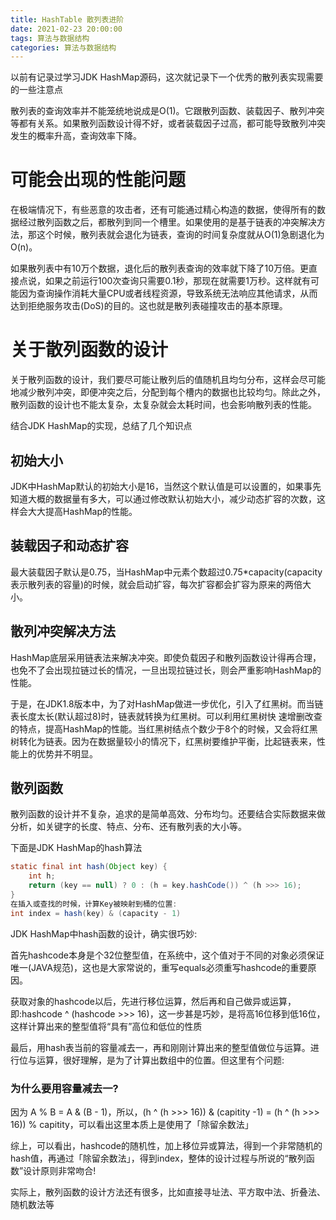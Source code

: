 ```yaml
---
title: HashTable 散列表进阶
date: 2021-02-23 20:00:00
tags: 算法与数据结构
categories: 算法与数据结构
---
```


以前有记录过学习JDK HashMap源码，这次就记录下一个优秀的散列表实现需要的一些注意点
<!-- more -->

散列表的查询效率并不能笼统地说成是O(1)。它跟散列函数、装载因子、散列冲突等都有关系。如果散列函数设计得不好，或者装载因子过高，都可能导致散列冲突发生的概率升高，查询效率下降。

# 可能会出现的性能问题
在极端情况下，有些恶意的攻击者，还有可能通过精心构造的数据，使得所有的数据经过散列函数之后，都散列到同一个槽里。如果使用的是基于链表的冲突解决方法，那这个时候，散列表就会退化为链表，查询的时间复杂度就从O(1)急剧退化为O(n)。 

如果散列表中有10万个数据，退化后的散列表查询的效率就下降了10万倍。更直接点说，如果之前运行100次查询只需要0.1秒，那现在就需要1万秒。这样就有可能因为查询操作消耗大量CPU或者线程资源，导致系统无法响应其他请求，从而达到拒绝服务攻击(DoS)的目的。这也就是散列表碰撞攻击的基本原理。


# 关于散列函数的设计
关于散列函数的设计，我们要尽可能让散列后的值随机且均匀分布，这样会尽可能地减少散列冲突，即便冲突之后，分配到每个槽内的数据也比较均匀。除此之外，散列函数的设计也不能太复杂，太复杂就会太耗时间，也会影响散列表的性能。

结合JDK HashMap的实现，总结了几个知识点
## 初始大小
JDK中HashMap默认的初始大小是16，当然这个默认值是可以设置的，如果事先知道大概的数据量有多大，可以通过修改默认初始大小，减少动态扩容的次数，这样会大大提高HashMap的性能。

## 装载因子和动态扩容
最大装载因子默认是0.75，当HashMap中元素个数超过0.75*capacity(capacity表示散列表的容量)的时候，就会启动扩容，每次扩容都会扩容为原来的两倍大小。

## 散列冲突解决方法
HashMap底层采用链表法来解决冲突。即使负载因子和散列函数设计得再合理，也免不了会出现拉链过长的情况，一旦出现拉链过长，则会严重影响HashMap的性能。

于是，在JDK1.8版本中，为了对HashMap做进一步优化，引入了红黑树。而当链表长度太长(默认超过8)时，链表就转换为红黑树。可以利用红黑树快 速增删改查的特点，提高HashMap的性能。当红黑树结点个数少于8个的时候，又会将红黑树转化为链表。因为在数据量较小的情况下，红黑树要维护平衡，比起链表来，性能上的优势并不明显。

## 散列函数
散列函数的设计并不复杂，追求的是简单高效、分布均匀。还要结合实际数据来做分析，如关键字的长度、特点、分布、还有散列表的大小等。

下面是JDK HashMap的hash算法
``` java
static final int hash(Object key) {
    int h;
    return (key == null) ? 0 : (h = key.hashCode()) ^ (h >>> 16);
}
在插入或查找的时候，计算Key被映射到桶的位置: 
int index = hash(key) & (capacity - 1)
``` 
JDK HashMap中hash函数的设计，确实很巧妙:

首先hashcode本身是个32位整型值，在系统中，这个值对于不同的对象必须保证唯一(JAVA规范)，这也是大家常说的，重写equals必须重写hashcode的重要原因。

获取对象的hashcode以后，先进行移位运算，然后再和自己做异或运算，即:hashcode ^ (hashcode >>> 16)，这一步甚是巧妙，是将高16位移到低16位，这样计算出来的整型值将“具有”高位和低位的性质

最后，用hash表当前的容量减去一，再和刚刚计算出来的整型值做位与运算。进行位与运算，很好理解，是为了计算出数组中的位置。但这里有个问题: 

### 为什么要用容量减去一?
因为 A % B = A & (B - 1)，所以，(h ^ (h >>> 16)) & (capitity -1) = (h ^ (h >>> 16)) % capitity，可以看出这里本质上是使用了「除留余数法」 

综上，可以看出，hashcode的随机性，加上移位异或算法，得到一个非常随机的hash值，再通过「除留余数法」，得到index，整体的设计过程与所说的“散列函数”设计原则非常吻合!

实际上，散列函数的设计方法还有很多，比如直接寻址法、平方取中法、折叠法、随机数法等

